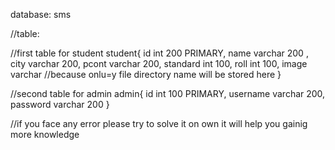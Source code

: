 database: sms

//table:

//first table for student
student{
id int 200 PRIMARY,
name varchar 200 ,
city varchar 200,
pcont varchar 200,
standard int 100,
roll int 100,
image varchar //because onlu=y file directory name will be stored here
}

//second table for admin
admin{
id int 100 PRIMARY,
username varchar 200,
password varchar 200
}

//if you face any error please try to solve it on own it will help you gainig more knowledge
